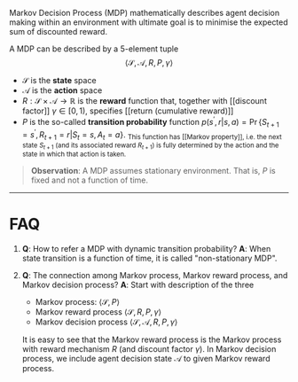 Markov Decision Process (MDP) mathematically describes agent decision making within an environment with ultimate goal is to minimise the expected sum of discounted reward.

A MDP can be described by a 5-element tuple
$$\langle \mathcal{S}, \mathcal{A}, R, P, \gamma \rangle$$
- $\mathcal{S}$ is the **state** space
- $\mathcal{A}$ is the **action** space
- $R: \mathcal{S} \times \mathcal{A} \rightarrow \mathbb{R}$ is the **reward** function that, together with [[discount factor]] $\gamma \in [0, 1)$, specifies [[return (cumulative reward)]]
- $P$ is the so-called **transition probability** function  $p(s^\prime, r|s, a)= \Pr \{S_{t+1} = s^\prime, R_{t+1} = r | S_t = s, A_t =a\}$.
	<sub>This function has [[Markov property]], i.e. the next state $S_{t+1}$ (and its associated reward $R_{t+1}$) is fully determined by the action and the state in which that action is taken.</sub>

> **Observation**: A MDP assumes stationary environment. That is, $P$ is fixed and not a function of time. 

---

# FAQ

1. **Q**: How to refer a MDP with dynamic transition probability?
	**A**: When state transition is a function of time, it is called "non-stationary MDP".

2. **Q**: The connection among Markov process, Markov reward process, and Markov decision process?
	**A**: Start with description of the three
	- Markov process: $\langle \mathcal{S}, P \rangle$
	- Markov reward process $\langle \mathcal{S}, R, P, \gamma \rangle$
	- Markov decision process $\langle \mathcal{S}, \mathcal{A}, R, P, \gamma \rangle$
	
	It is easy to see that the Markov reward process is the Markov process with reward mechanism $R$ (and discount factor $\gamma$). In Markov decision process, we include agent decision state $\mathcal{A}$ to given Markov reward process.
	